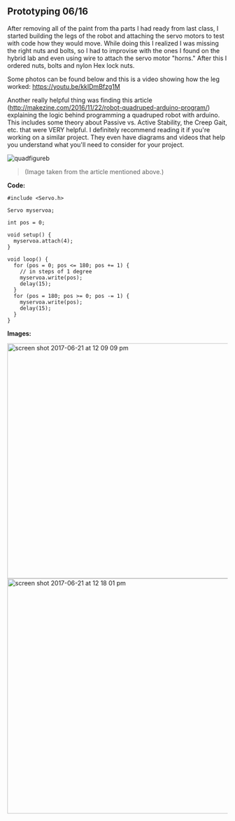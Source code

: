 ## Prototyping 06/16

After removing all of the paint from tha parts I had ready from last class, I started building the legs of the robot and attaching the servo motors to test with code how they would move. While doing this I realized I was missing the right nuts and bolts, so I had to improvise with the ones I found on the hybrid lab and even using wire to attach the servo motor "horns." After this I ordered nuts, bolts and nylon Hex lock nuts.

Some photos can be found below and this is a video showing how the leg worked: https://youtu.be/kkIDmBfzg1M

Another really helpful thing was finding this article (http://makezine.com/2016/11/22/robot-quadruped-arduino-program/) explaining the logic behind programming a quadruped robot with arduino. This includes some theory about Passive vs. Active Stability, the Creep Gait, etc. that were VERY helpful. I definitely recommend reading it if you're working on a similar project. They even have diagrams and videos that help you understand what you'll need to consider for your project.

![quadfigureb](https://user-images.githubusercontent.com/28915361/27402910-43ee91fc-567d-11e7-929f-b5bd70aac92d.png)
> (Image taken from the article mentioned above.)


**Code:**

```
#include <Servo.h>

Servo myservoa;

int pos = 0;

void setup() {
  myservoa.attach(4);
}

void loop() {
  for (pos = 0; pos <= 180; pos += 1) {
    // in steps of 1 degree
    myservoa.write(pos);
    delay(15);
  }
  for (pos = 180; pos >= 0; pos -= 1) {
    myservoa.write(pos);
    delay(15);
  }
}

```

**Images:**

<img width="538" alt="screen shot 2017-06-21 at 12 09 09 pm" src="https://user-images.githubusercontent.com/28915361/27402370-44a80fc6-567b-11e7-8298-889d54dd8bd2.png">

<img width="538" alt="screen shot 2017-06-21 at 12 18 01 pm" src="https://user-images.githubusercontent.com/28915361/27402508-b823e88a-567b-11e7-8bd3-e8ec2267e15b.png">
